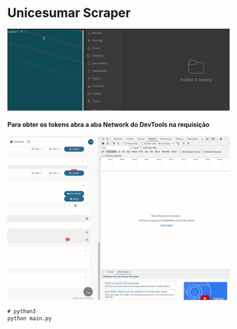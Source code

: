 # Unicesumar Scraper
![](example.gif)


#### Para obter os tokens abra a aba Network do DevTools na requisição
![](how-get-token.gif)

```
# python3
python main.py
```
